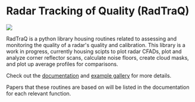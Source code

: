 Radar Tracking of Quality (RadTraQ)
===================================

![](https://github.com/ARM-Development/RadTraQ/workflows/RadTRAQ/badge.svg)

RadTraQ is a python library housing routines related to assessing and monitoring the quality of a radar's quality and calibration. This library is a work in progress, currently housing scipts to plot radar CFADs, plot and analyze corner reflector scans, calculate noise floors, create cloud masks, and plot up average profiles for comparisons.  

[](https://arm-development.github.io/RadTraQ/build/html/_images/sphx_glr_plot_corner_reflector_raster_001.png) [](https://arm-development.github.io/RadTraQ/build/html/_images/sphx_glr_plot_cloud_mask_001.png) [](https://arm-development.github.io/RadTraQ/build/html/_images/sphx_glr_plot_mask_vpt_001.png)

Check out the [documentation](https://arm-development.github.io/RadTraQ/build/html/index.html) and [example gallery](https://arm-development.github.io/RadTraQ/build/html/source/auto_examples/index.html) for more details.

Papers that these routines are based on will be listed in the documentation for each relevant function.
